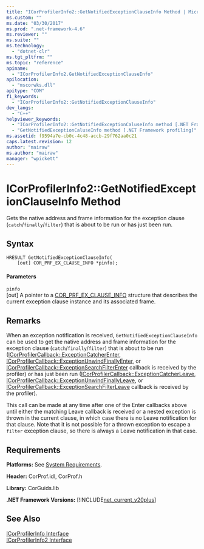 ```yaml
---
title: "ICorProfilerInfo2::GetNotifiedExceptionClauseInfo Method | Microsoft Docs"
ms.custom: ""
ms.date: "03/30/2017"
ms.prod: ".net-framework-4.6"
ms.reviewer: ""
ms.suite: ""
ms.technology: 
  - "dotnet-clr"
ms.tgt_pltfrm: ""
ms.topic: "reference"
apiname: 
  - "ICorProfilerInfo2.GetNotifiedExceptionClauseInfo"
apilocation: 
  - "mscorwks.dll"
apitype: "COM"
f1_keywords: 
  - "ICorProfilerInfo2::GetNotifiedExceptionClauseInfo"
dev_langs: 
  - "C++"
helpviewer_keywords: 
  - "ICorProfilerInfo2::GetNotifiedExceptionCaluseInfo method [.NET Framework profiling]"
  - "GetNotifiedExceptionCaluseInfo method [.NET Framework profiling]"
ms.assetid: f9594a7e-cb0c-4c48-accb-29f762aa0c21
caps.latest.revision: 12
author: "mairaw"
ms.author: "mairaw"
manager: "wpickett"
---
```

# ICorProfilerInfo2::GetNotifiedExceptionClauseInfo Method
Gets the native address and frame information for the exception clause (`catch`/`finally`/`filter`) that is about to be run or has just been run.  
  
## Syntax  
  
```  
HRESULT GetNotifiedExceptionClauseInfo(  
    [out] COR_PRF_EX_CLAUSE_INFO *pinfo);  
```  
  
#### Parameters  
 `pinfo`  
 [out] A pointer to a [COR_PRF_EX_CLAUSE_INFO](../../../../docs/framework/unmanaged-api/profiling/cor-prf-ex-clause-info-structure.md) structure that describes the current exception clause instance and its associated frame.  
  
## Remarks  
 When an exception notification is received, `GetNotifiedExceptionClauseInfo` can be used to get the native address and frame information for the exception clause (`catch`/`finally`/`filter`) that is about to be run ([ICorProfilerCallback::ExceptionCatcherEnter](../../../../docs/framework/unmanaged-api/profiling/icorprofilercallback-exceptioncatcherenter-method.md), [ICorProfilerCallback::ExceptionUnwindFinallyEnter](../../../../docs/framework/unmanaged-api/profiling/icorprofilercallback-exceptionunwindfinallyenter-method.md), or [ICorProfilerCallback::ExceptionSearchFilterEnter](../../../../docs/framework/unmanaged-api/profiling/icorprofilercallback-exceptionsearchfilterenter-method.md) callback is received by the profiler) or has just been run ([ICorProfilerCallback::ExceptionCatcherLeave](../../../../docs/framework/unmanaged-api/profiling/icorprofilercallback-exceptioncatcherleave-method.md), [ICorProfilerCallback::ExceptionUnwindFinallyLeave](../../../../docs/framework/unmanaged-api/profiling/icorprofilercallback-exceptionunwindfinallyleave-method.md), or [ICorProfilerCallback::ExceptionSearchFilterLeave](../../../../docs/framework/unmanaged-api/profiling/icorprofilercallback-exceptionsearchfilterleave-method.md) callback is received by the profiler).  
  
 This call can be made at any time after one of the Enter callbacks above until either the matching Leave callback is received or a nested exception is thrown in the current clause, in which case there is no Leave notification for that clause. Note that it is not possible for a thrown exception to escape a `filter` exception clause, so there is always a Leave notification in that case.  
  
## Requirements  
 **Platforms:** See [System Requirements](../../../../docs/framework/getting-started/system-requirements.md).  
  
 **Header:** CorProf.idl, CorProf.h  
  
 **Library:** CorGuids.lib  
  
 **.NET Framework Versions:** [!INCLUDE[net_current_v20plus](../../../../includes/net-current-v20plus-md.md)]  
  
## See Also  
 [ICorProfilerInfo Interface](../../../../docs/framework/unmanaged-api/profiling/icorprofilerinfo-interface.md)   
 [ICorProfilerInfo2 Interface](../../../../docs/framework/unmanaged-api/profiling/icorprofilerinfo2-interface.md)